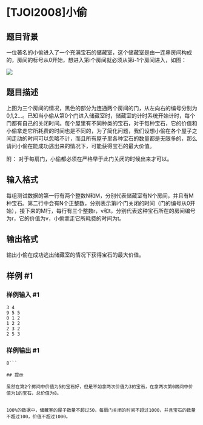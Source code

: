 # [TJOI2008]小偷

## 题目背景

一位著名的小偷进入了一个充满宝石的储藏室，这个储藏室是由一连串房间构成的，房间的标号从0开始，想进入第i个房间就必须从第i-1个房间进入，如图：

![](https://cdn.luogu.com.cn/upload/pic/6100.png)


## 题目描述

上图为三个房间的情况，黑色的部分为连通两个房间的门，从左向右的编号分别为0,1,2…。已知当小偷从第0个门进入储藏室时，储藏室的计时系统开始计时，每个门都有自己的关闭时间。每个屋里有不同种类的宝石，对于每种宝石，它的价值和小偷拿走它所耗费的时间也是不同的，为了简化问题，我们设想小偷在各个屋子之间走动的时间可以忽略不计，而且所有屋子里各种宝石的数量都是无限多的，那么请问小偷在能成功逃出来的情况下，可能获得宝石的最大价值。


附： 对于每扇门，小偷都必须在严格早于此门关闭的时候出来才可以。


## 输入格式

每组测试数据的第一行有两个整数N和M，分别代表储藏室有N个房间，并且有M种宝石。第二行中会有N个正整数，分别表示第i个门关闭的时间（门的编号从0开始），接下来的M行，每行有三个整数r，v和t，分别代表这种宝石所在的房间编号为r，它的价值为v，小偷拿走它所耗费的时间为t。


## 输出格式

输出小偷在成功逃出储藏室的情况下获得宝石的最大价值。


## 样例 #1

### 样例输入 #1
```
3 4
9 5 5
0 1 2
1 2 2
2 3 2
2 5 3
```

### 样例输出 #1

```
8```

## 提示

虽然在第2个房间中价值为5的宝石好，但是不如拿两次价值为3的宝石，在拿两次第0房间中价值为1的宝石，总价值为8。


100%的数据中，储藏室的屋子数量不超过50，每扇门关闭的时间不超过1000，并且宝石的数量不超过100，价值不超过1000。


